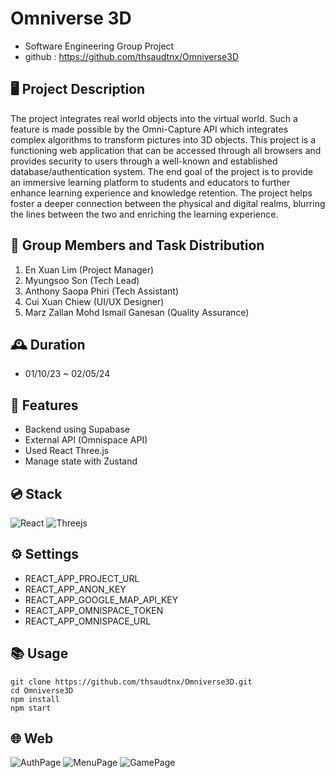# Omniverse 3D
- Software Engineering Group Project
- github : https://github.com/thsaudtnx/Omniverse3D


## 🖥️ Project Description
The project integrates real world objects into the virtual world. Such a feature is made possible by the Omni-Capture API which integrates complex algorithms to transform pictures into 3D objects. This project is a functioning web application that can be accessed through all browsers and provides security to users through a well-known and established database/authentication system. The end goal of the project is to provide an immersive learning platform to students and educators to further enhance learning experience and knowledge retention. The project helps foster a deeper connection between the physical and digital realms, blurring the lines between the two and enriching the learning experience.

## 👥 Group Members and Task Distribution
1. En Xuan Lim (Project Manager)
2. Myungsoo Son (Tech Lead)
3. Anthony Saopa Phiri (Tech Assistant)
4. Cui Xuan Chiew (UI/UX Designer)
5. Marz Zallan Mohd Ismail Ganesan (Quality Assurance)

## 🕰️ Duration
* 01/10/23 ~ 02/05/24

## 📌 Features
- Backend using Supabase
- External API (Omnispace API)
- Used React Three.js
- Manage state with Zustand

## 💿 Stack
![React](https://img.shields.io/badge/react-%2320232a.svg?style=for-the-badge&logo=react&logoColor=%2361DAFB)
![Threejs](https://img.shields.io/badge/threejs-black?style=for-the-badge&logo=three.js&logoColor=white)

## ⚙️ Settings
- REACT_APP_PROJECT_URL
- REACT_APP_ANON_KEY
- REACT_APP_GOOGLE_MAP_API_KEY
- REACT_APP_OMNISPACE_TOKEN
- REACT_APP_OMNISPACE_URL

## 📚 Usage
```
git clone https://github.com/thsaudtnx/Omniverse3D.git
cd Omniverse3D
npm install
npm start 
```

## 🌐 Web
![AuthPage](https://github.com/thsaudtnx/Omniverse3D/assets/79046791/85e810bb-9e39-4382-bca1-7ab2ad9c1f58)
![MenuPage](https://github.com/thsaudtnx/Omniverse3D/assets/79046791/662234db-f84c-4571-b9b6-5cc98b1a4eef)
![GamePage](https://github.com/thsaudtnx/Omniverse3D/assets/79046791/47296913-da01-45e9-b006-a11e0f21d683)